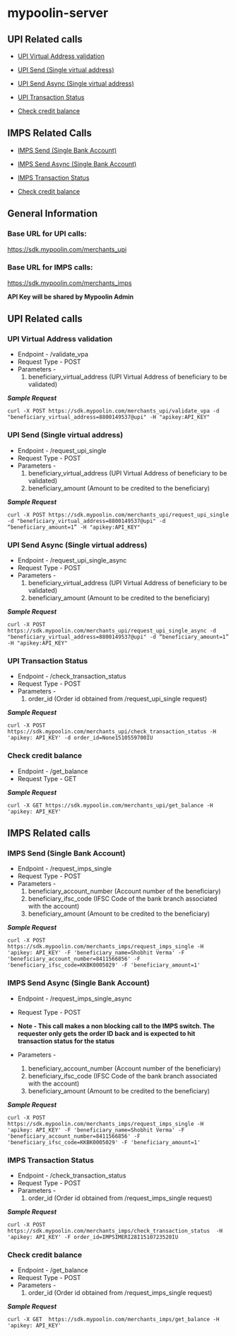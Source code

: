 # mypoolin-server

## UPI Related calls

- [UPI Virtual Address validation](https://github.com/mypoolin/mypoolin-server/blob/master/README.md#upi-virtual-address-validation)

- [UPI Send (Single virtual address)](https://github.com/mypoolin/mypoolin-server/blob/master/README.md#upi-send-single-virtual-address)

- [UPI Send Async (Single virtual address)](https://github.com/mypoolin/mypoolin-server/blob/master/README.md#upi-send-async-single-virtual-address)

- [UPI Transaction Status](https://github.com/mypoolin/mypoolin-server/blob/master/README.md#upi-transaction-status)

- [Check credit balance](https://github.com/mypoolin/mypoolin-server/blob/master/README.md#check-credit-balance)

## IMPS Related Calls

- [IMPS Send (Single Bank Account)](https://github.com/mypoolin/mypoolin-server/blob/master/README.md#imps-send-single-bank-account)

- [IMPS Send Async (Single Bank Account)](https://github.com/mypoolin/mypoolin-server/blob/master/README.md#imps-send-async-single-bank-account)

- [IMPS Transaction Status](https://github.com/mypoolin/mypoolin-server/blob/master/README.md#imps-transaction-status)

- [Check credit balance](https://github.com/mypoolin/mypoolin-server/blob/master/README.md#check-credit-balance-1)


## General Information

### Base URL for UPI calls:

https://sdk.mypoolin.com/merchants_upi

### Base URL for IMPS calls:

https://sdk.mypoolin.com/merchants_imps

**API Key will be shared by Mypoolin Admin**



## UPI Related calls

### UPI Virtual Address validation

- Endpoint		- /validate_vpa
- Request Type	- POST
- Parameters - 
  1. beneficiary_virtual_address (UPI Virtual Address of beneficiary to be validated)

**_Sample Request_**

`curl -X POST https://sdk.mypoolin.com/merchants_upi/validate_vpa -d "beneficiary_virtual_address=8800149537@upi" -H "apikey:API_KEY"`



### UPI Send (Single virtual address)

- Endpoint		- /request_upi_single
- Request Type	- POST
- Parameters - 
  1. beneficiary_virtual_address (UPI Virtual Address of beneficiary to be validated)
  2. beneficiary_amount (Amount to be credited to the beneficiary)


**_Sample Request_**

`curl -X POST https://sdk.mypoolin.com/merchants_upi/request_upi_single -d "beneficiary_virtual_address=8800149537@upi" -d “beneficiary_amount=1” -H "apikey:API_KEY"
`


### UPI Send Async (Single virtual address)

- Endpoint		- /request_upi_single_async
- Request Type	- POST
- Parameters - 
  1. beneficiary_virtual_address (UPI Virtual Address of beneficiary to be validated)
  2. beneficiary_amount (Amount to be credited to the beneficiary)


**_Sample Request_**

`curl -X POST https://sdk.mypoolin.com/merchants_upi/request_upi_single_async -d "beneficiary_virtual_address=8800149537@upi" -d “beneficiary_amount=1” -H "apikey:API_KEY"`


### UPI Transaction Status

- Endpoint		- /check_transaction_status
- Request Type	- POST
- Parameters - 
  1. order_id (Order id obtained from /request_upi_single request)


**_Sample Request_**

`curl -X POST https://sdk.mypoolin.com/merchants_upi/check_transaction_status -H 'apikey: API_KEY' -d order_id=None1510559700IU`


### Check credit balance

- Endpoint		- /get_balance
- Request Type	- GET


**_Sample Request_**

`curl -X GET https://sdk.mypoolin.com/merchants_upi/get_balance -H 'apikey: API_KEY'`


## IMPS Related calls


### IMPS Send (Single Bank Account)

- Endpoint		- /request_imps_single
- Request Type	- POST
- Parameters - 
  1. beneficiary_account_number (Account number of the beneficiary)
  2. beneficiary_ifsc_code (IFSC Code of the bank branch associated with the account)
  3. beneficiary_amount (Amount to be credited to the beneficiary)


**_Sample Request_**

`curl -X POST https://sdk.mypoolin.com/merchants_imps/request_imps_single -H 'apikey: API_KEY' -F 'beneficiary_name=Shobhit Verma' -F 'beneficiary_account_number=8411566856' -F 'beneficiary_ifsc_code=KKBK0005029' -F 'beneficiary_amount=1'`


### IMPS Send Async (Single Bank Account)


- Endpoint		- /request_imps_single_async
- Request Type	- POST
- **Note			- This call makes a non blocking call to the IMPS switch. The requester only gets the order ID back and is expected to hit transaction status for the status**

- Parameters - 
  1. beneficiary_account_number (Account number of the beneficiary)
  2. beneficiary_ifsc_code (IFSC Code of the bank branch associated with the account)
  3. beneficiary_amount (Amount to be credited to the beneficiary)


**_Sample Request_**

`curl -X POST https://sdk.mypoolin.com/merchants_imps/request_imps_single -H 'apikey: API_KEY' -F 'beneficiary_name=Shobhit Verma' -F 'beneficiary_account_number=8411566856' -F 'beneficiary_ifsc_code=KKBK0005029' -F 'beneficiary_amount=1'`



### IMPS Transaction Status


- Endpoint		-  /check_transaction_status
- Request Type	- POST
- Parameters - 
  1. order_id (Order id obtained from /request_imps_single request)

**_Sample Request_**

`curl -X POST  https://sdk.mypoolin.com/merchants_imps/check_transaction_status  -H 'apikey: API_KEY' -F order_id=IMPSIMERI28I1510723520IU`


### Check credit balance


- Endpoint		-  /get_balance
- Request Type	- POST
- Parameters - 
  1. order_id (Order id obtained from /request_imps_single request)

**_Sample Request_**

`curl -X GET  https://sdk.mypoolin.com/merchants_imps/get_balance -H 'apikey: API_KEY'`

